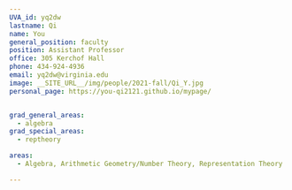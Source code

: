 ```yaml
---
UVA_id: yq2dw
lastname: Qi
name: You
general_position: faculty
position: Assistant Professor
office: 305 Kerchof Hall
phone: 434-924-4936
email: yq2dw@virginia.edu
image: __SITE_URL__/img/people/2021-fall/Qi_Y.jpg
personal_page: https://you-qi2121.github.io/mypage/


grad_general_areas:
  - algebra
grad_special_areas:
  - reptheory

areas:
  - Algebra, Arithmetic Geometry/Number Theory, Representation Theory

---
```


